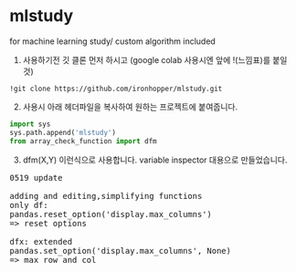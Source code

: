 # mlstudy
for machine learning study/ custom algorithm included


1. 사용하기전 깃 클론 먼저 하시고
(google colab 사용시엔 앞에 !(느낌표)를 붙일것)

`!git clone https://github.com/ironhopper/mlstudy.git`

2. 사용시
아래 헤더파일을 복사하여 원하는 프로젝트에 붙여줍니다.
```python
import sys
sys.path.append('mlstudy')
from array_check_function import dfm
```

3. dfm(X,Y)
이런식으로 사용합니다.
variable inspector 대용으로 만들었습니다.


<pre>
0519 update

adding and editing,simplifying functions
only df:
pandas.reset_option('display.max_columns')
=> reset options

dfx: extended
pandas.set_option('display.max_columns', None)
=> max row and col
</pre>
